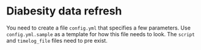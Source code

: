 # Diabesity data refresh

You need to create a file `config.yml` that specifies a few parameters. Use `config.yml.sample` as a template for how this file needs to look. The `script` and `timelog_file` files need to pre exist.
